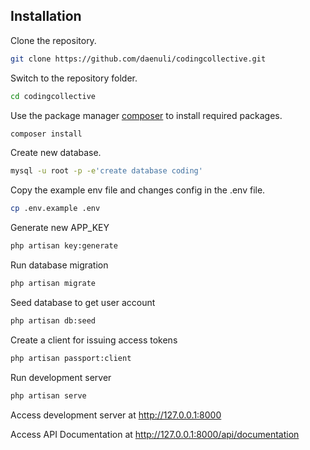 ## Installation

Clone the repository.

```bash
git clone https://github.com/daenuli/codingcollective.git
```

Switch to the repository folder.

```bash
cd codingcollective
```

Use the package manager [composer](https://getcomposer.org/) to install required packages.

```bash
composer install
```

Create new database.

```bash
mysql -u root -p -e'create database coding'
```

Copy the example env file and changes config in the .env file.

```bash
cp .env.example .env
```

Generate new APP_KEY

```bash
php artisan key:generate
```

Run database migration

```bash
php artisan migrate
```

Seed database to get user account 

```bash
php artisan db:seed
```

Create a client for issuing access tokens

```bash
php artisan passport:client
```

Run development server

```bash
php artisan serve
```

Access development server at http://127.0.0.1:8000

Access API Documentation at http://127.0.0.1:8000/api/documentation

<!-- Access development server at http://127.0.0.1:8000 -->
<!-- Access API Documentation at http://127.0.0.1:8000/api/documentation -->